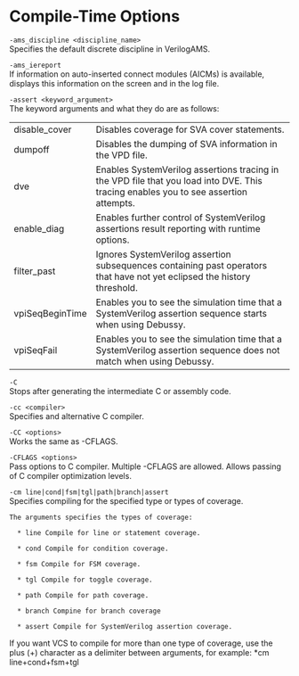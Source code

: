 # Compile-Time Options

`-ams_discipline <discipline_name>`  
Specifies the default discrete discipline in VerilogAMS.

`-ams_iereport`  
If information on auto-inserted connect modules (AICMs) is available,
displays this information on the screen and in the log file.

`-assert <keyword_argument>`  
The keyword arguments and what they do are as
follows:

|                 |                                                                                                                                      |
| --------------- | ------------------------------------------------------------------------------------------------------------------------------------ |
| disable_cover  | Disables coverage for SVA cover statements.                                                                                          |
| dumpoff         | Disables the dumping of SVA information in the VPD file.                                                                             |
| dve             | Enables SystemVerilog assertions tracing in the VPD file that you load into DVE. This tracing enables you to see assertion attempts. |
| enable_diag    | Enables further control of SystemVerilog assertions result reporting with runtime options.                                           |
| filter_past    | Ignores SystemVerilog assertion subsequences containing past operators that have not yet eclipsed the history threshold.             |
| vpiSeqBeginTime | Enables you to see the simulation time that a SystemVerilog assertion sequence starts when using Debussy.                            |
| vpiSeqFail      | Enables you to see the simulation time that a SystemVerilog assertion sequence does not match when using Debussy.                    |

`-C`  
Stops after generating the intermediate C or assembly code.

`-cc <compiler>`  
Specifies and alternative C compiler.

`-CC <options>`  
Works the same as -CFLAGS.

`-CFLAGS <options>`  
Pass options to C compiler. Multiple -CFLAGS are allowed. Allows passing
of C compiler optimization levels.

`-cm line|cond|fsm|tgl|path|branch|assert`  
Specifies compiling for the specified type or types of coverage.

```
The arguments specifies the types of coverage:

  * line Compile for line or statement coverage.

  * cond Compile for condition coverage.

  * fsm Compile for FSM coverage.

  * tgl Compile for toggle coverage.

  * path Compile for path coverage.

  * branch Compine for branch coverage

  * assert Compile for SystemVerilog assertion coverage.
  ```

If you want VCS to compile for more than one type of coverage, use the
plus (+) character as a delimiter between arguments, for example: *cm
line+cond+fsm+tgl
